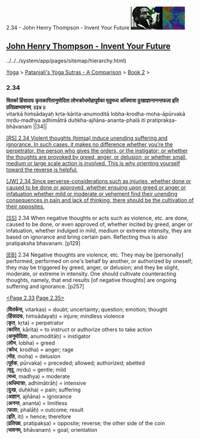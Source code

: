 2.34 - John Henry Thompson - Invent Your Future [![John Henry Thompson - Invent Your Future](../../../_/rsrc/1329567069254/config/customLogo.gif-revision=6.png)](../../../index.html)

[John Henry Thompson - Invent Your Future](../../../index.html)
---------------------------------------------------------------

../../../system/app/pages/sitemap/hierarchy.html)
    

[Yoga](../../../yoga.html)‎ > ‎[Patanjali's Yoga Sutras - A Comparison](../../patanjani.html)‎ > ‎[Book 2](../book-2.html)‎ > ‎

### 2.34

**वितर्का हिंसादयः कृतकारितानुमोदिता लोभक्रोधमोहापूर्वका मृदुमध्य अधिमात्रा दुःखाज्ञानानन्तफला इति प्रतिप्रक्षभावनम् ॥३४॥**  
vitarkā hiṁsādayaḥ kṛta-kārita-anumoditā lobha-krodha-moha-āpūrvakā mṛdu-madhya adhimātrā duḥkha-ajñāna-ananta-phalā iti pratiprakṣa-bhāvanam ||34||  
  
  
[\[RS\] 2.34 Violent thoughts (himsa) induce unending suffering and ignorance. In such cases, it makes no difference whether you’re the perpetrator, the person who gives the orders, or the instigator; or whether the thoughts are provoked by greed, anger, or delusion; or whether small, medium or large scale action is involved. This is why orienting yourself toward the reverse is helpful.](http://www.ashtangayoga.info/philosophy/yoga-sutra-patanjali/chapter-2/item/vitarka-hinsadayah-krita-karita-anumodita/)  
  
[\[JW\] 2.34 Since perverse-considerations such as injuries, whether done or caused to be done or approved, whether ensuing upon greed or anger or infatuation whether mild or moderate or vehement find their unending consequences in pain and lack of thinking, there should be the cultivation of their opposites.](http://books.google.com/books?id=YzFImjtOxUwC&pg=PA183&ci=107%2C984%2C746%2C169&source=bookclip)  
  
[\[SS\]](http://www.amazon.com/Yoga-Sutras-Patanjali-Commentary-Satchidananda/dp/0932040381) 2.34 When negative thoughts or acts such as violence, etc. are done, caused to be done, or even approved of, whether incited by greed, anger or infatuation, whether indulged in mild, medium or extreme intensity, they are based on ignorance and bring certain pain. Reflecting thus is also pratipaksha bhavanam. \[p129\]  
  
[\[EB\]](http://www.amazon.com/Yoga-Sutras-Patanjali-Translation-Commentary/dp/0865477361/ref=sr_1_1?ie=UTF8&s=books&qid=1250508322&sr=1-1) 2.34 Negative thoughts are violence, etc. They may be \[personally\] performed, performed on one's behalf by another, or authorized by oneself; they may be triggered by greed, anger, or delusion; and they be slight, moderate, or extreme in intensity. One should cultivate counteracting thoughts, namely, that end results \[of negative thoughts\] are ongoing suffering and ignorance. \[p257\]  
  
[<Page 2.33](233.html)  [Page 2.35>](235.html)  
  
  

(**वितर्कस्**, vitarkas) = doubt; uncertainty; question; emotion; thought  
(**हिंसादयः**, hiṁsādayaḥ) = injure; mindless violence  
(**कृत**, kṛta) = perpetrator  
(**कारित**, kārita) = to instruct or authorize others to take action  
(**अनुमोदिताः**, anumoditāḥ) = instigator  
(**लोभ**, lobha) = greed  
(**क्रोध**, krodha) = anger; rage  
(**मोह**, moha) = delusion  
(**पूर्वक**, pūrvaka) = preceded; allowed; authorized; abetted  
(**मृदु**, mṛdu) = gentle; mild  
(**मध्य**, madhya) = moderate  
(**अधिमात्राः**, adhimātrāḥ) = intensive  
(**दुःख**, duḥkha) = pain; suffering  
(**अज्ञान**, ajñāna) = ignorance  
(**अनन्त**, ananta) = limitless  
(**फलाः**, phalāḥ) = outcome; result  
(**इति**, iti) = hence; therefore  
(**प्रतिपक्ष**, pratipakṣa) = opposite; reverse; the other side of the coin  
(**भावनम्**, bhāvanam) = goal; orientation

